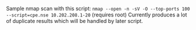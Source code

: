 Sample nmap scan with this script:
`nmap --open -n -sV -O --top-ports 100 --script=cpe.nse 10.202.208.1-20` (requires root)
Currently produces a lot of duplicate results which will be handled by later script.
